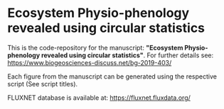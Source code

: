 # Ecosystem Physio-phenology revealed using circular statistics
This is the code-repository for the manuscript: **"Ecosystem Physio-phenology revealed using circular statistics"**. For further details see: https://www.biogeosciences-discuss.net/bg-2019-403/

Each figure from the manuscript can be generated using the respective script (See script titles).

FLUXNET database is available at: https://fluxnet.fluxdata.org/